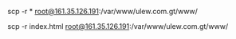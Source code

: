 scp -r * root@161.35.126.191:/var/www/ulew.com.gt/www/


scp -r  index.html root@161.35.126.191:/var/www/ulew.com.gt/www/